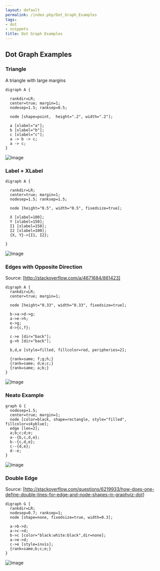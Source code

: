 ```yaml
---
layout: default
permalink: /index.php/Dot_Graph_Examples
tags:
- dot
- snippets
title: Dot Graph Examples
---
```

## Dot Graph Examples

### Triangle
A triangle with large margins

```text only
digraph A {

  rankdir=LR;
  center=true; margin=1; 
  nodesep=1.5; ranksep=0.5;

  node [shape=point,  height=".2", width=".2"];

  a [xlabel="a"];
  b [xlabel="b"];
  c [xlabel="c"];
  a -> b -> c;
  a -> c;
}
```

<img src="http://i.stack.imgur.com/ibImr.png" alt="Image">


### Label + XLabel
```text only
digraph A {

  rankdir=LR;
  center=true; margin=1; 
  nodesep=1.5; ranksep=1.5;

  node [height="0.5", width="0.5", fixedsize=true];
  
  X [xlabel=100];
  Y [xlabel=150];
  I1 [xlabel=150];
  I2 [xlabel=100];
  {X, Y}->{I1, I2};

}
```

<img src="http://habrastorage.org/files/380/2a0/b41/3802a0b414354ad58397d8a0ebfd0771.png" alt="Image">


### Edges with Opposite Direction
Source: [http://stackoverflow.com/a/4671684/861423]

```text only
digraph A {
  rankdir=LR;
  center=true; margin=1; 

  node [height="0.33", width="0.33", fixedsize=true];

  b->a->d->g;
  a->e->h;
  e->g;
  d->{c,f};

  c->e [dir="back"];
  g->h [dir="back"];

  b,d,e [style=filled, fillcolor=red, peripheries=2];

  {rank=same; f;g;h;}
  {rank=same; d;e;c;}
  {rank=same; a;b;}
}
```

<img src="http://habrastorage.org/files/ddb/cf5/f66/ddbcf5f668c94490a91a563fcfcd3515.png" alt="Image">


### Neato Example
```text only
graph G {
  nodesep=1.5;
  center=true; margin=1; 
  node [color=black, shape=rectangle, style="filled", fillcolor=skyblue];
  edge [len=2];
  a;b;c;d;e;
  a--{b,c,d,e};
  b--{c,d,e};
  c--{d,e};
  d--e;
}
```

<img src="http://habrastorage.org/files/4aa/a61/9d5/4aaa619d5eb6433a812eee3759c82efa.png" alt="Image">


### Double Edge
Source: [http://stackoverflow.com/questions/6219933/how-does-one-define-double-lines-for-edge-and-node-shapes-in-graphviz-dot]

```text only
digraph G {
  rankdir=LR;
  nodesep=0.7; ranksep=1;
  node [shape=none, fixedsize=true, width=0.3];

  a->b->d;
  a->c->d;
  b->c [color="black:white:black",dir=none];
  a->e->d;
  c->e [style=invis];
  {rank=same;b;c;e;}
}
```

<img src="http://habrastorage.org/files/f84/5d8/269/f845d826920c4289ae0376767482c798.png" alt="Image">
